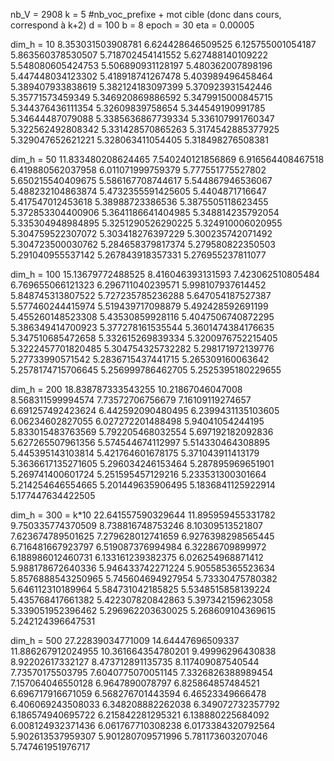 
nb_V = 2908
k = 5 #nb_voc_prefixe + mot cible (donc dans cours, correspond à k+2)
d = 100
b = 8
epoch = 30
eta = 0.00005





dim_h = 10
8.353031503908781
6.624428646509525
6.125755001054187
5.863560378530507
5.718702454141552
5.627488140109222
5.548080605424753
5.506890931128197
5.480362007898196
5.447448034123302
5.418918741267478
5.403989496458464
5.389407933838619
5.382124183097399
5.370923931542446
5.35771573459349
5.346920869886592
5.3479915000845715
5.344376436111354
5.32609839758654
5.344549190991785
5.34644487079088
5.3385636867739334
5.336107991760347
5.322562492808342
5.331428570865263
5.3174542885377925
5.329047652621221
5.328063411054405
5.318498276508381


dim_h = 50
11.833480208624465
7.540240121856869
6.916564408467518
6.419880562037958
6.011071999759379
5.777551775527802
5.650215540409675
5.586167708744617
5.544867946536067
5.488232104863874
5.4732355591425605
5.4404871716647
5.417547012453618
5.38988723386536
5.3875505118623455
5.372853304400906
5.3641186641404985
5.348814235792054
5.335304948984895
5.3251290526290225
5.324910006020955
5.304759522307072
5.303418276397229
5.300235742071492
5.304723500030762
5.284658379817374
5.279580822350503
5.291040955537142
5.267843918357331
5.276955237811077


dim_h = 100
15.13679772488525
8.416046393131593
7.423062510805484
6.769655066121323
6.296711040239571
5.998107937614452
5.848745313807522
5.727235785236288
5.647054187527387
5.577460244415974
5.519439717098879
5.492428592691199
5.455260148523308
5.43530859928116
5.4047506740872295
5.386349414700923
5.377278161535544
5.3601474384176635
5.347510685472658
5.332615269839334
5.3200976752215405
5.3222457701820485
5.304754325732282
5.298171972139776
5.27733990571542
5.2836715437441715
5.265309160063642
5.2578174715706645
5.256999786462705
5.2525395180229655



dim_h = 200
18.838787333543255
10.21867046047008
8.568311599994574
7.73572706756679
7.16109119274657
6.691257492423624
6.442592090480495
6.2399431135103605
6.06234602827055
6.027272201488498
5.94041054244195
5.833015483763569
5.792205468032554
5.697192182092836
5.627265507961356
5.574544674112997
5.514330464308895
5.445395143103814
5.421764601678175
5.371043911413179
5.3636617135271605
5.296034246153464
5.287895969651901
5.269741400601724
5.251595457129216
5.233531300301664
5.214254646554665
5.201449635906495
5.1836841125922914
5.177447634422505


dim_h = 300 = k*10
22.641557590329644
11.895959455331782
9.750335774370509
8.738816748753246
8.10309513521807
7.623674789501625
7.279628012741659
6.9276398298565445
6.716481667923797
6.519087376994984
6.32286709899972
6.188986012460731
6.133161239382375
6.026254968871412
5.988178672640336
5.946433742271224
5.905585365523634
5.8576888543250965
5.745604694927954
5.73330475780382
5.646112310189964
5.584731042185825
5.5348515858139224
5.435768417661382
5.422307820842863
5.397342159623058
5.339051952396462
5.296962203630025
5.268609104369615
5.242124396647531



dim_h = 500
27.22839034771009
14.64447696509337
11.886267912024955
10.361664354780201
9.49996296430838
8.92202617332127
8.473712891135735
8.117409087540544
7.73570175503795
7.6040775070051145
7.3326826388989454
7.157064046550128
6.9647890078797
6.825864857484521
6.696717916671059
6.568276701443594
6.46523349666478
6.406069243508033
6.348208882262038
6.349072732357792
6.186574940695722
6.215842281295321
6.138880225684092
6.008124932371436
6.061767710308238
6.0173384320792564
5.902613537959307
5.901280709571996
5.781173603207046
5.747461951976717